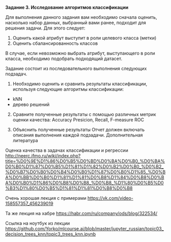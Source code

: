 **Задание 3. Исследование алгоритмов классификации**

Для выполнения данного задания вам необходимо сначала оценить, насколько набор
данных, выбранный вами ранее, подходит для решения задачи. Для этого следует:

1) Оценить какой атрибут выступит в роли целевого класса (метки)
2) Оценить сбалансированность классов

В случае, если невозможно выбрать атрибут, выступающего в роли класса, необходимо
подобрать подходящий датасет.

Задание состоит из последовательного выполнения следующих подзадач.
1. Необходимо оценить и сравнить результаты классификации, используя следующие
алгоритмы классификации:
* kNN
* дерево решений

2. Сравните полученные результаты с помощью различных метрик оценки качества:
Accuracy
Presicion, Recall, F-measure
ROC

3. Объяснить полученные результаты
Отчет должен включать описания выполнения каждой подзадачи.
Дополнительная литература

Оценка качества в задачах классификации и регрессии
http://neerc.ifmo.ru/wiki/index.php?title=%D0%9E%D1%86%D0%B5%D0%BD%D0%BA%D0%B0_%D0%BA%D0%B0%D1%87%D0%B5%D1%81%D1%82%D0%B2%D0%B0_%D0%B2_%D0%B7%D0%B0%D0%B4%D0%B0%D1%87%D0%B0%D1%85_%D0%BA%D0%BB%D0%B0%D1%81%D1%81%D0%B8%D1%84%D0%B8%D0%BA%D0%B0%D1%86%D0%B8%D0%B8_%D0%B8_%D1%80%D0%B5%D0%B3%D1%80%D0%B5%D1%81%D1%81%D0%B8%D0%B8

Очень хорошая лекция с примерами 
https://vk.com/video-158557357_456239019

Та же лекция на хабре https://habr.com/ru/company/ods/blog/322534/

Ссылка на ноутбук из лекции https://github.com/Yorko/mlcourse.ai/blob/master/jupyter_russian/topic03_decision_trees_knn/topic3_trees_knn.ipynb
